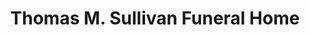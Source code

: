 ---
title: "Thomas M. Sullivan Funeral Home"
url: /frackville/thomas-m-sullivan-funeral-home/
shop: Bestattungen
---